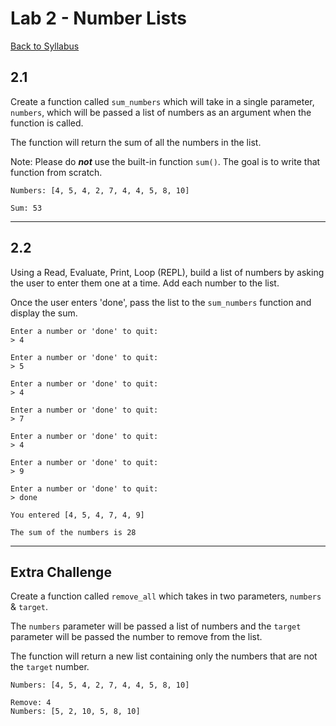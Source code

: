 # <a id="top"></a>Lab 2 - Number Lists

[Back to Syllabus](https://github.com/PdxCodeGuild/Programming102#top)

## 2.1

Create a function called `sum_numbers` which will take in a single parameter, `numbers`, which will be passed a list of numbers as an argument when the function is called. 

The function will return the sum of all the numbers in the list.

Note: Please do ***not*** use the built-in function `sum()`. The goal is to write that function from scratch.

```
Numbers: [4, 5, 4, 2, 7, 4, 4, 5, 8, 10]

Sum: 53
```
---

## 2.2

Using a Read, Evaluate, Print, Loop (REPL), build a list of numbers by asking the user to enter them one at a time. Add each number to the list.

Once the user enters 'done', pass the list to the `sum_numbers` function and display the sum.

```
Enter a number or 'done' to quit:
> 4

Enter a number or 'done' to quit:
> 5

Enter a number or 'done' to quit:
> 4

Enter a number or 'done' to quit:
> 7

Enter a number or 'done' to quit:
> 4

Enter a number or 'done' to quit:
> 9

Enter a number or 'done' to quit:
> done

You entered [4, 5, 4, 7, 4, 9]

The sum of the numbers is 28
```
---

## Extra Challenge

Create a function called `remove_all` which takes in two parameters, `numbers` & `target`.

The `numbers` parameter will be passed a list of numbers and the `target` parameter will be passed the number to remove from the list. 

The function will return a new list containing only the numbers that are not the `target` number.

```
Numbers: [4, 5, 4, 2, 7, 4, 4, 5, 8, 10]

Remove: 4
Numbers: [5, 2, 10, 5, 8, 10]

```